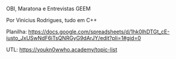 OBI, Maratona e Entrevistas GEEM

Por Vinicius Rodrigues, tudo em C++

Planilha: 
https://docs.google.com/spreadsheets/d/1hk0lhDTGt_cE-iusto_JxUSwNdF6iTsQNRGyG9dArJY/edit?pli=1#gid=0

UTL: 
https://youkn0wwho.academy/topic-list
